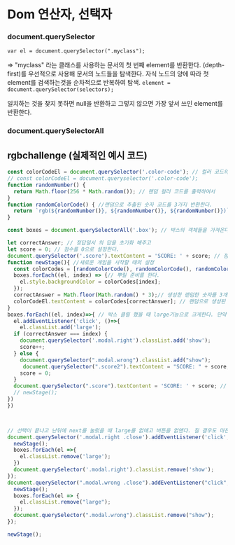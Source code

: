 # Dom 연산자, 선택자

### document.querySelector

`var el = document.querySelector(".myclass");`

=> "myclass" 라는 클래스를 사용하는 문서의 첫 번째 element를 반환한다.
(depth-first)를 우선적으로 사용해 문서의 노드들을 탐색한다. 자식 노드의 양에 따라 첫 element를 검색하는것을 순차적으로 반복하여 탐색.
`element = document.querySelector(selectors);`

일치하는 것을 찾지 못하면 null을 반환하고 그렇지 않으면 가장 앞서 쓰인 element를 반환한다.

### document.querySelectorAll

## rgbchallenge (실제적인 예시 코드)

```js
const colorCodeEl = document.querySelector('.color-code'); // 컬러 코드의 요소를 객체로 가져온다.
// const colorCodeEl = document.queryselector('.color-code');
function randomNumber() {
  return Math.floor(256 * Math.random()); // 랜덤 컬러 코드를 출력하여서
}
function randomColorCode() { //랜덤으로 추출된 숫자 코드를 3가지 반환한다.
  return `rgb(${randomNumber()}, ${randomNumber()}, ${randomNumber()})`;
}

const boxes = document.querySelectorAll('.box'); // 박스의 객체들을 가져온다.

let correctAnswer; // 정답일시 의 답을 초기화 해주고
let score = 0; // 점수를 0으로 설정한다.
document.querySelector('.score').textContent = 'SCORE: ' + score; // 점수를 쌓을 준비를 한다. 객체를 설정.
function newStage(){ //새로운 게임을 시작할 때의 설정
  const colorCodes = [randomColorCode(), randomColorCode(), randomColorCode()] // 분류할 객체 생성
  boxes.forEach((el, index) => {// 뿌릴 준비를 한다.
    el.style.backgroundColor = colorCodes[index];
  });
  correctAnswer = Math.floor(Math.random() * 3);// 생성한 랜덤한 숫자를 3개로 분류한다.
  colorCodeEl.textContent = colorCodes[correctAnswer]; // 랜덤으로 생성된 컬러 코드랑 3개중 1개랑 같게 한다.
}
boxes.forEach((el, index)=>{ // 박스 클릴 했을 때 large기능으로 크게한다. 만약 답이면 다음버튼을 보여주고 답이 아닐시 현재 까지 쌓은 점수를 보여주며 점수를 0으로 돌아가게한다.
  el.addEventListener('click', ()=>{
    el.classList.add('large');
  if (correctAnswer === index) {
    document.querySelector('.modal.right').classList.add('show');
    score++;
  } else {
    document.querySelector(".modal.wrong").classList.add("show");
     document.querySelector(".score2").textContent = "SCORE: " + score;
    score = 0;
  }
  document.querySelector(".score").textContent = 'SCORE: ' + score; // 맞추거나 틀렷거나 각자의 설정을 score에 대입한다.
  // newStage();
})
})



// 선택이 끝나고 난뒤에 next를 눌렀을 때 large를 없애고 버튼을 없앤다. 질 결우도 마친가지이다.
document.querySelector('.modal.right .close').addEventListener('click', () =>{
  newStage();
  boxes.forEach(el =>{
    el.classList.remove('large');
  })
  document.querySelector('.modal.right').classList.remove('show');
});
document.querySelector(".modal.wrong .close").addEventListener("click", () => {
  newStage();
  boxes.forEach(el => {
    el.classList.remove("large");
  });
  document.querySelector(".modal.wrong").classList.remove("show");
});

newStage();
```